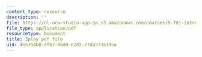 ```yaml
---
content_type: resource
description: ''
file: https://ol-ocw-studio-app-qa.s3.amazonaws.com/courses/8-701-introduction-to-nuclear-and-particle-physics-fall-2020/465354b0efb706d0e2d277da573a195a_ecIB8DWNyWA.pdf
file_type: application/pdf
resourcetype: Document
title: 3play pdf file
uid: 465354b0-efb7-06d0-e2d2-77da573a195a
---
```

